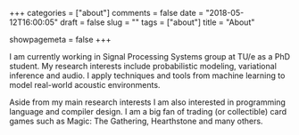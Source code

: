 +++
categories = ["about"]
comments = false
date = "2018-05-12T16:00:05"
draft = false
slug = ""
tags = ["about"]
title = "About"

showpagemeta = false
+++

I am currently working in Signal Processing Systems group at TU/e as a PhD
student. My research interests include probabilistic modeling, variational
inference and audio. I apply techniques and tools from machine learning to model
real-world acoustic environments.

Aside from my main research interests I am also interested in programming
language and compiler design. I am a big fan of trading (or collectible) card
games such as Magic: The Gathering, Hearthstone and many others.